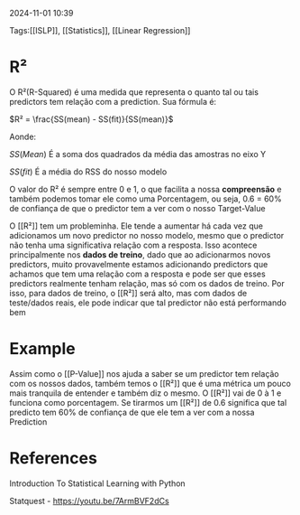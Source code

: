 2024-11-01 10:39

Tags:[[ISLP]], [[Statistics]], [[Linear Regression]]

# R²

O R²(R-Squared) é uma medida que representa o quanto tal ou tais predictors tem relação com a prediction. Sua fórmula é:

$R² = \frac{SS(mean) - SS(fit)}{SS(mean)}$

Aonde:

$SS(Mean)$ É a soma dos quadrados da média das amostras no eixo Y

$SS(fit)$ É a média do RSS do nosso modelo

O valor do R² é sempre entre 0 e 1, o que facilita a nossa **compreensão** e também podemos tomar ele como uma Porcentagem, ou seja, 0.6 = 60% de confiança de que o predictor tem a ver com o nosso Target-Value

O [[R²]] tem um probleminha. Ele tende a aumentar há cada vez que adicionamos um novo predictor no nosso modelo, mesmo que o predictor não tenha uma significativa relação com a resposta. Isso acontece principalmente nos **dados de treino**, dado que ao adicionarmos novos predictors, muito provavelmente estamos adicionando predictors que achamos que tem uma relação com a resposta e pode ser que esses predictors realmente tenham relação, mas só com os dados de treino. Por isso, para dados de treino, o [[R²]] será alto, mas com dados de teste/dados reais, ele pode indicar que tal predictor não está performando bem 

# Example

Assim como o [[P-Value]] nos ajuda a saber se um predictor tem relação com os nossos dados, também temos o [[R²]] que é uma métrica um pouco mais tranquila de entender e também diz o mesmo. O [[R²]] vai de 0 à 1 e funciona como porcentagem. Se tirarmos um [[R²]] de 0.6 significa que tal predicto tem 60% de confiança de que ele tem a ver com a nossa Prediction

# References

Introduction To Statistical Learning with Python

Statquest - https://youtu.be/7ArmBVF2dCs